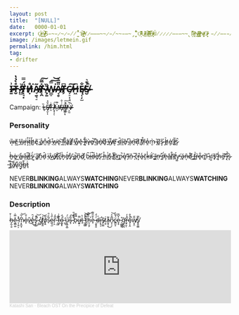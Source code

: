 ```yaml
---
layout: post
title:  "[NULL]"
date:   0000-01-01
excerpt: Ç̸̴̴̵̵̵̷̴̸̷̩̣̘͔̟̈́A̶̵̴̸̴̸̸̵̷̷̴̴̹̬̝͉̮̳̍͛͠S̵̴̵̷̴̷̵̸̸̫̮̀̓̉̚T̷̷̶̸̷̶͖̗͠ ̷̶̷̸̴̸̶̸̶̨̭͉̙͊ͅY̷̶̶̶̴̴̷̵̸̴̴̵̶̴̡̧̠̞̮̏̔̊̌̎͘Ọ̴̷̶̶̵̴̶̵̶̵̮̓̅͌͂̚U̴̶̵̷̷̷̸͉̒̚͜R̸̸̷̸̴̸̷̸̷̴̶̴̷̛͔̼̱͔̎͛͒́͠ ̴̶̷̵̵̷̷̴̷̴̴̵̶̟̦̜͔̽̓̅̄̎̓B̴̷̵̵̴̷̸̶̴̸̵̷̷̠̙͔̣͉̓̄̏̈́ͅÜ̸̷̷̷̷̶̵̶̴̴̢̮̈́̅̀R̵̶̸̶̵̵̴̸̴̵̭̖͎̎̒̆ͅṊ̴̷̶̷̸̷̴̷̴̶̖͚̳̂͗ͅI̸̷̶̵̷̴̵̴̸̷̵͚̥̭͎͛͑̅͑N̶̵̸̵̴̸̷̶̡͈͖͖͐G̶̸̴̷̴̷̴̷̴̸̵̵̮͈̻̦̓̄̽ͅͅ ̵̸̷̶̵̵̸̴̷̫̖̬̈́̆̚G̶̶̷̴̸̸̸̵̩̤͕͉̃A̵̸̶̴̶̷̴̵̖͙͉̎̕Ź̷̴̶̴̵̴̶̶̶̶̶̡̝̗̥͂́͘E̶̸̶̷̸̵̶̸̵̡̱̗̙̰͆ ̸̸̶̵̷̴̶̴̵̵̶̣̮̻̗̹̒̓͑U̷̸̶̷̴̶̶̶̷̵̷̱̻͕͉̦̹̓͆P̸̵̴̴̸̷̵̷̯̼͊̾̚O̴̴̵̸̶̷̷̸̸̵͔͇͙̊̇̕͘N̶̸̸̶̴̶̶̶̸̴̸̵͓̠̭̽̓̂̕̚͜ ̷̸̶̵̴̷̴̸̸̶̸̵̸̧͍͉͈͛̒̏̓̀͜O̵̸̷̴̴̸̵̷̶̴̵̶̷̖̮͉͎͎̮̊̑̅͝U̵̶̷̶̸̴̸̶̴̶̧̜̬̹̤̍͜R̶̸̸̴̶̷̸̷̼͚̺͐̈ ̴̶̶̵̵̷̵̸̸̬̋̄̉͑̇S̶̸̸̶̸̷̵̶̶̷̴̷͔̪͊̌͗͒̍̑ͅṒ̶̸̴̶̵̶̵̵̴̶̸̷̵̭̩̜̈́̑̒ͅͅU̴̴̷̵̴̵̵̵̴̶̖͚̪̜̐͌́L̶̷̷̵̵̷̵̶̴̷̴̴̷̝̲̝͔̈̀̔̍͘͠S̷̴̷̸̶̷̴̵̷̵̵̸̛͉̺͎͇͙̺̊͂
image: /images/letmein.gif
permalink: /him.html
tag:
- drifter 
---
```


## I̷̶̴̶̷̱͗T̴̶̷̴̴̶̵̷̬̊̀̉̔ ̷̸̵̵̷̷̻̓͛Ṭ̵̴̷̷̸̷̵̸̘͙̈́̿H̷̶̸̵̸̴̟̊͘Ã̶̴̸̴̶̴̷̶͉̱͉̠T̷̵̵̸̶̸̷̶̸̞̯̽̅͂͠ ̴̶̷̷̷̸̵̧̱̄̏W̴̴̴̴̵̶̵̷̵͇̠̿͘͠͝A̷̶̵̴̸̶̴̴̷̘̥̎̃̄̀T̸̵̴̶̴̗͆C̸̵̶̷̵̷̶̵͕̠͎̘͠H̶̴̴̶̷͖͆Ę̴̷̶̵̵̴̷̸̶̜̦̫̐̕S̶̸̴̴̵̷̸̶̮̉͊͛̚

Campaign: L̴̵̶̷̴̬̏Ê̸̸̶̵̸̶̶̵̷̵͓̫̋̉ͅͅT̴̴̷̴̴̷̯͊̇ ̷̷̴̸̶̸̶̷̷̵͙̝͔̓̌͠ͅM̴̶̸̴̵̷̮̍̊E̷̷̸̶̸̴̴͎͑͗̐ ̵̶̶̷̸̵̷̸̵̵͖͚͔̘̈́͗͠Ȋ̷̸̷̸̵̶̷̘̺̓Ṇ̶̴̸̴̴̴̸̷̷̯̰͗̃̚

### Personality

w̶͔̏ĕ̸͖ ̵̛̱ŵ̴̲r̶͓͑i̴̧̊t̶͔̔ȟ̸̺ę̸̄ ̷̻̈a̷͍̾n̵̰̐d̷̫͐ ̶̖͒w̷̪͘ë̷̢ ̷̪͝f̵̞́l̷̮̽â̷͈ḯ̸̟l̸̛̗ ̵̩̕w̵̳͌e̶̞̽ ̶̯̂l̶͔̐i̷͎͂v̶̟̀e̸̱̚ ̶̮͌ā̶̡n̸̢͐d̸͈̏ ̶͍̍w̸̺͌é̷͙ ̵̝̃d̴̼̑ḭ̴̉ȅ̸̖ ̶̗̅a̷̮͛ṋ̶͝d̸̦̈ ̸̰̄f̸̹͒ŕ̴̦o̵̯̾m̵̮̀ ̶͛ͅu̸͚͆ş̴̋ ̶͎́h̸̼͛e̸̮̍ ̸̩̇i̸̻͂s̷̮̚

h̶͍̍ė̴͓ ̷͖̃w̶̻̒a̴͔̋i̸̪͂t̵͈̆s̴̝̈́ ̸͇̇a̸̳͝n̴̯̍d̵̩̑ ̴̹͑w̷̐͜a̸̟͠t̶͍͝ć̵̬h̷͓̍ë̸̯́s̸̨̔ ̵̟̇a̵̳̚n̴͓͆ḏ̸́ ̷͕͒b̷̠͂i̶̲͠d̶̜̀e̸͈̔s̷͂ͅ ̷̼́h̵̤̊i̸̫̍s̵̢̎ ̸̱̾t̸̮͆ī̴͜m̷̳̚ę̸̔ ̴̗̓ĭ̵̤ň̵̠ ̷̅ͅc̵̖̐r̶͙͒a̵̘̒c̴̫̄ḳ̶̾s̷̬̈́ ̶̻́ĩ̶̪n̷̖̕ ̵̭͒r̸̯̈́ė̶͕â̷̼l̸̗̐ĩ̴̦t̸̛̠y̵̺̕ ̶̱̈á̵̢n̶͔̑d̸̊͜ ̶̻̏f̴̳͐r̴̙̀o̶̢͋m̵͇͝ ̷̍ͅu̸͇̓s̸̡̃ ̴͍̌ḩ̴͑e̸̫͝ ̶̦͝į̷̚s̴͙̀ ̶͖̿t̵̻͝a̸̭͂ů̷͎g̵̞͆h̴̳͊t̵̘͗

NEVER**BLINKING**ALWAYS**WATCHING**NEVER**BLINKING**ALWAYS**WATCHING**NEVER**BLINKING**ALWAYS**WATCHING**


### Description

h̶̡̰͔̮͗̍̄e̴͖̻͚̽̿̍ ̴̖̜͍͕̓̽̕m̷͔̭̼̘͆̍̅͝o̵̞̍̇̐v̵̎͜e̶̯̽́̑͜͜s̷̟͓̠̍̊̚ ̷̜̻̉̀͝c̸͕͒ͅl̸͚̮͈̇͘͝ǫ̸̭͛̅s̷̹̅̏͑̑ė̴̺͉̫̋̉̇r̷̜̯͂͂̓ ̴̯͖̂̂t̷̛͖̣̄̾͑o̶͚͓̟͑̈́ ̵̛̺̀̀ͅú̴͙͚͙̺̈́͘ş̵̅̂͠ ̷͓͒͊̓̎b̴̖̅̿̚u̶̼͍̦̿ẗ̶͈̔ ̵͓͚̺̔̓̽͝t̷̪̯̜̃̏͝h̵̨̛̠̱̗̅͌͝e̶̓̌̎͌ͅ ̶̧̮̥͈̈́̈́ḍ̴́į̶̛̥͔s̴̡̤͇̃t̷͇́̕a̴̮̟͔͌͜n̷̟̹̹͆̐͐͝c̵̳̫̝̈́̆̅ė̷̞̥̽͆͂ ̷̨̺̳͍̊g̵̛̞̺̪̑ṟ̶̟̮̋̽̓ͅǒ̵̡͕̭̊̐̚w̸̮̝̤̋̋s̸̢͍̼̻̿


<iframe width="100%" height="166" scrolling="no" frameborder="no" allow="autoplay" src="https://w.soundcloud.com/player/?url=https%3A//api.soundcloud.com/tracks/82499147&color=%23220705&auto_play=false&hide_related=false&show_comments=true&show_user=true&show_reposts=false&show_teaser=true%22%3E</iframe><div style="font-size: 10px; color: #cccccc;line-break: anywhere;word-break: normal;overflow: hidden;white-space: nowrap;text-overflow: ellipsis; font-family: Interstate,Lucida Grande,Lucida Sans Unicode,Lucida Sans,Garuda,Verdana,Tahoma,sans-serif;font-weight: 100;"><a href="https://soundcloud.com/katashi-san" title="Katashi San" target="_blank" style="color: #cccccc; text-decoration: none;">Katashi San</a> · <a href="https://soundcloud.com/katashi-san/bleach-ost-on-the-precipice-of" title="Bleach OST On the Precipice of Defeat" target="_blank" style="color: #cccccc; text-decoration: none;">Bleach OST On the Precipice of Defeat</a></div>

ḧ̴̩̞̘̲́̄e̵̟̩̅ ̴͓̗̑w̴̫͊̾r̴̜̖̃i̵̧̦͂̑t̴̨̢̏̌̄̏h̶̖̣́͌͠e̵̮̜̼̹͂̌̅̔s̸̪͈̾͂́ ̵̻̈́͌̾͝ȃ̶̙͎͔n̶̛̰̹̗͋d̸̛͉͚͛̉͆ ̸̦͈̓̉̂͝h̸̗͈͗͂͌̂ę̶̱̪͛̓͝ ̴͓̿̂̈́͝f̸̛̠̦͈̬̾̏̇l̷̻̼̗͆̚ä̷̧͉̮̙̽͋͘i̷͉̲͂̕l̶̗͈͕͋͝s̶̡̺̘̉̌̇̈ ̴̨͉̣̭͆h̸͚̊̿ę̶̛͉̫̀ ̴̤͎͐̄ĺ̵͎͈͕i̸̘̍̀v̵̝͚͕̬̋̃̓e̵̪̻̅̅̑̚s̸̙̝̞̈ ̴̨̮͑̉̔͆ͅã̸͇̫̰̳̀͝n̶̻͓̈͒͝͝d̴̟̹͓̎̿͌̀ ̵̰̋h̵̻̼͝è̸̳̣͠ ̴̖̂ͅd̵̝̘͓͙̔͊́ị̴̘̜͙̓̏͆e̷̛͇̠̟̓̐̌s̶͔̞̞̜̃̔ ̵̻̜̓͝ǎ̶̤̜̠n̷̛̼̏͝d̵̻̟͝ ̴̝̦̑̾̋h̸̡̯̞̆̾ė̸̡̓ ̷͈̺͕̬̍́̈́į̵͛̏̋ś̴̢̖̘̩̾͋͒ ̶̢̖̲̏́͘u̵͓͇͕̻̾͑͐n̵͍͈̗̻̿͆͛̽h̷̰̼̗̤̏͝e̵̬͍̳̱̒a̷̟͈͍͒͛͂̄r̶͕͕͇̿d̶̳̽̏͐̉

AS**WITHOUT**SO**WITHIN**AS**WITHOUT**SO**WITHIN**AS**WITHOUT**SO**WITHIN**AS**WITHOUT**SO**WITHIN**AS**WITHOUT**SO**WITHIN**AS**WITHOUT**SO**WITHIN**


### Story

h̷͚̜͚͆̈́͑͒͋́̍̿ė̸̦̯̞̪͌͋ ̶̝̼̘͙̈́͐̆͗͝ľ̵̛̮͖̣̪͔̝̀̄̽̐̂͜ȏ̴̩̦͖̺̝̟́͛o̵̱̖͉̰̣͈̖̳̻̩͍̊͗͒͋̏̋̃̈́k̴̨̪͈̺͎͖̒̚ͅȩ̶̙̩̻͍̯̥̾͛͑̈̔̈́̾̎̂͝d̸̦͖͓̭̠̩̩̼̭̔́̈́̾̄̀̀̾̈́͘͜ͅ ̴͍͈̣̃̏̃̈́̌̅ų̸̣̩̱̫̺̥͗͋̾͐̅̚͜͝ͅͅp̷̱̣̩̪̮̼̜̻̆̆̅̑̀͂̚ǫ̸̡̧̢̛̺̗͍̲̣͖͒̐͌̌́̅̏ņ̴̡̱̝̮̯̮͉̤͉̔̋ ̴̠̤̥̺̩̞͇́̓́͗̅̊͛͊̚͜͜͝͝h̸̨̡̘̫̙̮̗̝̃͌̃̌̑̊͐̍̄í̵̛̮́͆̋́́̾m̵̖̈̈́̐̍̓̑̚͝s̶̛͇̞͚̣̗͗͑ȩ̶̨̳̠͍̩̘̗̀̈́̓̿͋l̵͉̤̥̮̘̤͍̋̊f̵̳͖̙͙͉̒ ̶̫̜̋̂a̶̮̽͌̈́͜n̵̜̥̞̊͑̔̀͝d̴̫͙̰́̈́́̽͌̔̈́̃̍̚ ̸͚̙̹̱̜͍̌̋͊͠t̶͔̺̖͇̏̅̚ͅr̸̛̻͈͗̓̓̍̕͘ȅ̵͎̓̉̏̇͗͆͝͠ṃ̷̻̪̯̖̝̪͔̫̗̞̋̒̀͂b̵̧̳̱̦̤͍̘̞͍̿̈́̿̇͐̓̏̚͝ͅl̵̢̝̜̪̝͉͋̑̓͆́̂̓̄̽̈́͠e̶̤̤͆̐͒̑̂d̵̡̞̦̞̭̟̯̺̤̠̈́̈̒̓̀͛̐͝ ̷̢̹̪̅͒́́̈́a̸̬̭͍̯̾̋̎͗̿̽͊͆̾̏ń̸̨̼̬̘̠̖͉͉̤d̴̛̛̰̭̣̪̙̺͓̂͗̔͐̇̾͒͘͝ ̵͍͓̩̳̿̌̂̎͆s̶̖̭̘̺̝̰̐̈̀̌̓͆̈́̎̋͝͝ͅͅͅȟ̸̢̼̥̺̽̃̾̑̆̐͝͝ǫ̵̥̣̰͉̹͖̜̮̈͛́̌̕͜ͅo̵̤̾̊̋̒̀̄̕͜͜͝ḵ̸̱̀͛ ̶̢̱͓̊͒͆̽̾̕u̵̧͇̟͂̔ǹ̶̡̛͍͐̋̌͐̉͝͝t̶̛͇͉̯̃̊̓̊̄́̍̃̒̉i̴̮̖̪̺̟̅l̶̙̣̝͋͊̂ ̷̹̤͇̖̯͈̲̀͒͑͠h̸̗̬̱͚̝̺̳̬͝ȩ̷̡̧̡͔̟̼̲̀͛̐͂̑̇͋̽͊͊̚ ̶͕͈̳̥̹̯̔̃̉̈́͜i̷̮̣̋̂̈́̔̑̈̈́͑͊̕͜͜ṡ̴̨̡̤̳̟̣̞̏̔̇̀͝ ̵̣̯̬̪̥̐̔n̷̼͓̐̄̎̄͛̏̈ǫ̸̧̨̡̮̠͈̻͖̀t̸͓̫̖̬̭̗̮̣͆̌͑̂́̅̒͘ ̸͈͕̭͍̝̲̦͚̝̓̾͗̕̕ͅẁ̷͍̯̗̯̼̳̠̪̤͝á̶̡͇͕̞͎̥̙̼̮͝ͅs̵̥̩̘̱̻͔̈́̾̓̂̉͐̎̀͘ ̵̛̳̭̃̾́͂͑̚ṉ̴̞̪̰͛͆̈̊ṑ̴̢̻͕̲̰̤̙̎͐͆̌̉̚͝ͅͅt̵̆̇̓́́̇ͅ ̴̝̱̜̹̜̃w̶͔͕̞̝͇̏́̂̆̀̕͠ͅh̴̖̹̎̕͜͝a̶̠̰̞̫͈̝̎̅̐̓͛̿̿ţ̸̛̘̙̹͔̳̖̻͚̓͆͑̏ ̸̨͈̯̰͕̀̆̓̈̇̆͆͛́̂̀͜h̵̰͖͚̼̝̼͖̪͂̈͆̄̐̊̐̆͝͠e̸̳̲̖̬̮̻̩͍̖̠͛͂̀̕͜͝ ̵͓̼̻̹͒s̷̛̗̥̞͉̻̠͚͔̥̾̔̂̌̈̆̔͛a̶̡͑͋́̎͠͝͠w̶̢̹͓͓̦͕͔̗̯̥͗̏̒͛̚̕͜

ḩ̸̛̺͍͚̘̓̔́́̇͊͂͆͜͝͝e̵̪͎̞̠͇͂̀ ̶̬͓̳͖̫͓͐̈́̄͝͠ş̶̻̼̩̻̮̜̗̥̤͖͋ă̶̡̮͔̹̼͐̀w̶̧̟͈͈̌̓̽̄͒́̂̍͠ ̶̨̳̘̮̒̽͂̒͊̕w̶̺̙̎̎̒̓́͊̃̀h̸̡̧̨̲̣̩̭̼͋͂͜à̵̦̏̇̀̄̃̓̐͗t̷̢̳͓͕̬̺̖̾̀ ̷̧̓͂̀̀̓̊͋͆͘̕͝h̴̰̞̳͖͙̟̪̹͇̎͋̈́̈́̄̚͜ē̵̢̮͉̙̲͕͍̞̠͉̉̔̓̀͛́̐ ̶̱̹̐͛̎͗̇͐̆͝ͅẃ̶̦͇̎͒́̀̓̋ä̶͍̺́̚͠͠ṣ̴̲͂ ̶̺̻̦̗̙̫̹̏̽͊͋̽̑̽̀̎̒͝ň̸̨̥̉͌̆͆̉̈́͠ơ̴̡̢̨̰͖̝̣̗̥͉͐͌̆ţ̵̡̡̺̻̠̝̉̀̊̈́̕ ̸̧̣̞͙̹͔͕̲͉͉͈̏͆̈̀͐̿̓̕̕͠t̴̼͕͚̰̹̪̣̬̒͠h̵̠̟̣̗͖̭͓͕̱̊̄̓̅̎̒̆̆̔̉̕e̸̢̘̤͈͛̍̄͂͗̿̈̕ ̸̢̗̯̮͓̪̼̫̫̋̈́̇͌̈́̊̾̒̏̚ö̶̩͚̫̜͕̳̯̥̫͉̪̏ṅ̸̨̮͈̪̟̤̘͔̬̝́̉̉͌̍͋̓̀̍̚͜e̴͍̱̖̺̭̥̤̽̊̓̀̋̓͌̕͜ ̶̨̢̫͕͖̜͔̗͋̈́̄͑́̄͝b̷̧͎̖̘͔̹̗̲͆̒̄͛̂̂̉̀ẽ̵̞̪̫̈y̵̡̨͕̰̰̞̟̩̬̑̀̃͐̃ȯ̴͉̻̞͍̺̝̑͋̈̓̽ņ̴̡̳͔͍̩̺̲͉̊̐̒͒̚͘d̴̨̨̛̛̼͚͔̞̳̬̄͌̀̐̓̕̕͠ ̷̬̞̠̣͚̜͉̪͈̺̻̿m̴̢̱̯͇̪̹̠͍͍̰̲̿̑̇̕̕a̸̢̨̧͖̯̮̘̳͎̪̯͂̈́̈̊̈́͝n̸̥̈͂͆̓̔͌͘̕͘y̷̢̗͕͍̳͖̹͉̦̫̖͌͂̀͂̂̋ ̵̗͙̪͙̦̯̓̏̉͆̑́͝a̶͈̻̞̩͙̦̋̔͐̐́͝n̷͍͙͔̖̾̿͌̔͗d̵̡̛̥̥͕̮̰̪̦̥̖̦͂͑̓͘ ̴̡̢̞͙͎̼́̍̓͂h̸͈̎e̸̢̹̖̱̫̥͖̦̯̅̀̔͛͑̀̋ ̶̢̼̳̋͒̿̑̑̆̌͐̚͝w̷̮̘͇̭͍͎͉̾̉̈́͑̈́̽̓̽̕̚͠a̷̧͚̤̟̐̓̓͂̀͆͠͝s̴͈̦̘͕̹͚̙̟͇͙͋̀̽̑͜ ̶̙̾̎͆̐̍s̴̡͍̺͍̟̤͛͂t̴͎̫͕̺̓̅̎͆̾͗̉̽̄̕͝i̶̥̘̠̣͈̯͉͚̣͚͌͆̊̃̂̏͂ͅl̶̺͇̜̈́̀̊͘̚͠ĺ̸̦̹̌̄̔͂̀̌̉̔̆̕

ENDLESS**NAMELESS**ENDLESS**NAMELESS**ENDLESS**NAMELESS**ENDLESS**NAMELESS**ENDLESS**NAMELESS**ENDLESS**NAMELESS**ENDLESS**NAMELESS**ENDLESS**NAMELESS**

### Drifters

f̶̡͕̪̲̾͐̉̍r̴͓̹͖̒̀͂̏̂͐̚ọ̴̙͖͈̲͈̯̉̈́͊͊͆͐̀̿̚͜m̷̨̗̻̝̠͎̓́͆͑̅́̂̓̕ ̴̣̻̭̾̄̇͝ë̸̤̹̙́̈́̇͜͝m̴͙̎͊̚p̵̛͓͎̩̹̳̀̀́̀̽t̴͖̗̭̫̲͖̮̘̼͛͗i̷̯̫̦̲̥̘̼̚n̸̼̞̫̒̒͆̆̏̌͠e̵̙͕̤̗͕͔͔̎̚s̸̺͛̏̏s̵̛̭̑͗͘͠ ̵̝̦̻̜̭̣͇̖̣̈́̌g̶̥̳͓̠̺̩̹͉͌͒͘͜͠r̴̭͙̖͖̗̐̉͘ǫ̸̛̻̰͎̙̫̞̏͛̔̉͘͘w̴̲̠̹̤̻̲̎̍͌̂s̷̨̯̦̙̗̩̏́̔̑ͅ ̴̀͒̍̐͒́ͅs̶̢͍̏̒͂͝u̸̢͚̔̊͑̄͂͋̈́̃b̷̼̜̜͖̞͈͚̒̈̚͜s̵̬̯̘̆̎͋̉̊̾͊̐͝t̴̨̮̱͔̻̹͈̟̉̇͛̉͆ą̶̘̲͙͎̞̹̭̗̅̈͘n̵̨̰͔͍͈̐̽͗̑̓c̶̪͉̤̲̠̪̈́́̓̄͘͝e̵̩̾́ ̵̬̗̯̜̀̅̔̂̅̔̎̉̚a̵̛͊̄̐̉͜n̴̲̱̞͎̻̘̖̯̊̌͗͠ď̷̨̟͔̭̝̜͚̦̻̈͂̑ ̶͉̜̘̏͒̐̈̐̿̑̚̚f̸̛̛̜̥̭̫̩̺͔̰͇̋̉̋͝ŗ̵̨͇̅͆̿̅͐͘̚o̵̩̣͓̗̲̻͕͒̽̉̀̓͘m̶̹̦̓̃̄͊͋́͝͝ ̵̨̟͕̉̀̚͠ȯ̴̬̱̜͈̜̭̟͐ũ̸̻̰̍̆̍̏́́͊͠r̴̳͕͖̖͓̣̘̉̈́̅͋̽̈́͌͘͠ ̷̫̩͚͉̹͎͓͈̫͐̑͊́̾͋͘͝f̵͔̤͖͉̰͎̍̍̈̔̀́̚͠l̸̡̨̫̯̤̟̦̾̋̇̄e̴̹͕͕̰̬̘̿̈̈́s̵̳̬̜̱͓̙̦̮͉͌̀h̷͖͎̼̻͔̗̺̳̦̓̍̄̃ ̶̡͍̝͂͊̌̽̐̂͆͗͗ͅḩ̶͉̤̹͉̊̕͠ͅe̸̲̔ ̵̨̭͚͉̖̖̜͇̻̈͘ï̷̧̪͈̼͚̲͍̲͔̒̏͐͆̚ś̵̡̡͇̯̺̞̥̫ͅ ̷̥̰̱̞̙̞̩͗̆ͅf̵͈̒̐͊̑͝r̴̦̎̀̈̓͑̒ͅè̷̢̧̼̩̜͘e̵̫͘ḑ̵̘̹̀͘

t̷̚͠ͅh̵̡̻̫̯̣̰͆̇̍ê̸̩̫͈̐͆͗͋̏̚͝͝ ̸͚̭̣̆̎́͑͌̌w̷̧̱̲͚̋̾͆̈́͛ă̷̭̤̏ṱ̴̏́͘c̴̨̘͚̟̝̫̼̼̈́ͅh̸̤͖̼́̑͐̈́̓̈́̑̈́͘e̵̛̝̙̞̒̈̾̔͋̎̕͝ȑ̸̢͉̹̮̗͘͝ ̵̜̬̲̞͖͓͗̇͑̕̚͝ṡ̵̛̞͕͙̻̖͚̽́͘t̷̢̡͎̬̖̮͒ỉ̴̢͍̲͔̂̒̅̑͋̏̈́̚r̴̖̝̲̈́͝s̵̼̗͖̙̦̑̋͊̄̍͝ ̴͚̬̌t̴̳̳͍͑͛̎̌͜͝h̴̩̪̲̤̱̳̒́ͅè̷͍̘̭̼̲̺͚͒͌̿͑͘ͅ ̸͈̐͋́̊͠w̸̜͎͓̲̐͊̒͜ö̸̞́́̑̍̈́̇̾̋̀r̸̨̨̛̥̪̻̗͓͐͆͊̒̇͝͝l̸̟̹̣̱̎̌͘d̸̦̖̳͎̯͔͊̀͘͜ ̶̣̜̘̟̼͎̥͗́̃͋̈́́̚q̶͚̱̩̬̥̦̩̓u̷̢̥͉̖̼̪̱̫̠̽̂̄ĩ̵̜͓̆̿̈̈v̷̘̩̋̅͘è̴̢͇͓̣̄̎̿̎̿͐̓̈́ŕ̵̛͍͗s̸͉̟̻̐͊̏ ̴̫͋̇̑͗͛̈̕͠ͅḯ̴͈͎̙̲̯̹̣͆͌̀̒͝n̵͈̭̞͔̳̄̎̾̉̾͜ ̴̧̨̥̬̫̰͋̎̓̈́͊͝ą̸̻͓̭͉̯̹̈́̈̅̒͌̚͝n̵̳͙̣̲̻̹̣͊̋̑̄̚t̵͖͓͚̺̟̫̮̜̽̄͗i̵̻͐̌̇̇͆͑̓̕c̷̢̣͙̰͍̱̾͐i̶̞͈̺͙̦̦̭̽̚p̶͇̝̖̙̳͖̻̦̓̎̎̂͝a̸̡̜̫̲̲̦̬͙̮̔͑t̴̛̙̭͚̮̯́͌̈́͒̀ḯ̵͍̳̩̩͊̃̃́̾͊o̵̬̓n̶̤̫̓

**BLOOD**AND**BONE**AND**BLOOD**AND**BONE**AND**BLOOD**AND**BONE**AND**BLOOD**AND**BONE**AND**BLOOD**AND**BONE**AND**BLOOD**AND**BONE**

### Relationships

h̴̟̤̿͑̈e̵͕̲̺̱̙̭̲͖͂̀̈́͊̒͜ ̶͓͓̣͆̔̓̇̽̓͌́͜ơ̵̤͖̪̗̬̱͊̍̓͑̿f̵̗̰̲̻̦͆͒͜ ̸̧̨̖̖̳͕̜͇̘̄̿̊m̶͚̬̬̤̣̤̋̆̒̌̅͆̏́̂a̸̢̪̝̗̫̙̭͑̂̌̔͌̃̀̈͘͠ͅn̴̠̭̻̘̥̣̣̤͊͂̇͆̓̒̆͌͗͜y̴̞̞̤̽̎̃ ̵͙͚̭̳̣͉͓̯̞͌̌̊̾̈́̾̐͆͘m̴͔̗͓̦͇̈́̎͜ǫ̸̼̞͔̦̹̼͓͕͒͌̈͊̈́͐́̃̊̕͜ͅu̵̩̫̙̼̽̍̓̽̀̆͘͝͝͠t̵̰͗̐ḧ̶̤͙̭͙́̀̄̈́̉͜͠͝ͅs̷̨͎̲̎̀͒̈́̀͆́̂̕͝ ̸̘̲̬̯̠̋͑̇̏̇̑̅͘ŝ̵̛͖̙̟̜̙̖͚̿̈̂̓͛͝p̷̰̹̙̠̟͚͍̞̤̗̎̄͆͒ĕ̷͚͙͓ȧ̶̫̲͖͙̹̟̤̺̗̪k̸̻̺̥̲̘̳̦̬͙̪̬̆̇̿s̸̗͒̓̒̋͋̎̈́̉ ̷̥̐̿w̴̢̺̪̫̱̮̟͐ͅe̴͉͕̪̼͖̊ ̴̮͚͖̘͙͔̔̌̒̅̆͘͜͜b̷̢̝̪̫̮̙͍͉̗͖͑͂̋͐͛́ͅṓ̸͎͜͜w̴̛͎̹̮̳̯̦͎̩̍̓̊̃͠ ̶̧̣͔̺͛͌̍̿͑̽̏̚͝i̵͕̔͗̀̐̚͝n̵̜͈̦͉͖̾̉̈̓́̽̾̔̉͂͜͜͠ ̶̡̹̥͉̼̺̦̫̜͑͜ạ̷͉̺̹͔̓̚̕w̷̡̯̹͎̟̘̍̓͘ę̷̛̗̏̈́̐̎̓͂̀̓͝ ̸̙̱̬̳͉̩͆͗͐̀̓̏̌̚ă̷̯̪͎̟̟̻͓̪̈́̊̐̒͗̅͠ͅn̷͙̱̻̿̋̈́ḑ̴̛̪̫̣̪̟̏͆̑͒͆̓̄̚͝ ̵̢͚̬̺̱̑̽̑̏̄́̾͗̕͘w̵̛̺͈̘̰̗̗ͅẽ̴̤̤̯̮͎̤̦͑̔̊̏̎̓̾̚͝ ̶̛̬͙̔͒̉̄͋̔̄̽͑͝a̴͚͖̜͙̐̎ŕ̴̢͈̲̥̝̭̭̩͛̇̊̀̔̒͑̏͝e̷̢̦̣̗͉̙̱̠̩̫̊͂͑̓̄̆͒͛͘͜͝ ̵̘͚̠̦̙̰̀͊̓̏͒̃́̀̉̈m̴̡̛̮͔͎̱͚̣͔̹̻̬̀̑̇a̶̹̙̬̙̖̰̤͎̓d̵̲͓͚̐̔ê̵̟̭̼̣̠͚̓̀ ̴̢̲̮̞͈̭͈͖̮̖̐́̽̽ẁ̶̢̢̧̞͙̩̙̰͊̑̐̃̕h̵̢̛̼̬̥̘̬͓͈̞̐̀̽͛̋̾̍̐͜͜͝o̸͈̯̼͙̟̹̼̰̻͍͒ͅl̵̠̩̣̅̎̀̉̎͑͂̌͘͠e̸̥̗͔͎̥͙̖̝̰̝͌̈̉̀̒̈́͆̕

t̷̡̢͖̫̮̪̺̓̌̈̔͐͛ḩ̴̢̡̨͓͍̗̝͔̞̠͂ę̷̭̠͇̤͇̲̀ ̴̛̰̼͔̾̈́͗̌͌͗̈́̎̕͘ḟ̸̮̻̮̳̮͙͎̼̇ơ̷̞̫͇̩̲̊͂́̿̓o̴̢̲͖͕̟̺̘̺̪͇̐͊̎̀̾̌͌͐̕͘͠ͅḻ̶̨̧̭̮́ ̵̦̲̘̼̮̘̣̟̤͎̂͝d̴̛͙̟͚̱͚͔͎̅̂͊͜͝͝͝ͅo̵̢̧͈̜̖͙̣̙̣͊̆ę̴̗͇̳̞͐͛͗̉s̴͔̍̾̏ ̶̦̬͖͛̈́̒̋̈́ṋ̷̨͈̱̩̒̔̊̕ò̴̝̭̳͓̙̟̦̲̤̫̗̐t̵̖̝͚̮͙̼̦̏̐̈́̑̃͒͐͘̚ ̶̩̪̲̋̉͆͆̓͑b̶̨̡̭̫͂͑̄͒͋͜e̷̲̥̬̋͛̂͑̎̄͒̅͆͝ͅń̴̢̗̳̖̦̥̀͒͠͝d̴̰̪̲̫͍̯̀̊̔́̽̒̕ ̷̥̳͉̟̳̘̬̲͒́̓̌t̴̛̬̏̾̀͐̐̓͂̓̀h̵͎͎͙̝͙̖͔͚̞̑̐̋͆̒̚ͅè̵̛̱͖͊̀̌́̐̐͆ ̴̪͓̮͖̩̼̪̼̫͆͗̒̄̔̒̚͜f̷̛̲̖͔̠̌́̐̽̉͋̊͒͑ơ̷̡̢̟̿́͗̏̈́̓̓͒ͅo̴̩͍̬͎̟̳̲̦̝̱̘̓̈́̀̓́̿́̐̈́l̷̛̥̦͖̣̟̀̀̑ ̶̨̠̲̗̯̺̞̜̟͒s̵̘̤̳͎̭͖͔̲̤̤̅͆̉̾̿̏̒̂̕̚͠t̶̡̮̥̞̐̿ą̶͈͕̱͓̬̞̖̮̙̒͆̐́̃̿͠ͅņ̵̛͈͋̀̎d̵͙͔̰̟̅̽͝s̴̨̛̞̪̗͍͖̟̥͔͚̀̽̕͘ͅ ̷̘̩̥̪̮͇̝̟͎̔̇̔̔̏̈͌͗̓t̵̩͔̉͆́́̔͒̄͊͠ͅḧ̴̢̡͍̹̝̫̺̙͔͎̽̽̑̏̊͋̈́̚ȩ̸̰̥̪̲̹̻̬͉͕̑̍͋̓̈̿͝ ̴̲̜͕͙̗̹̓̈͋̅̌̐̉̔̌f̷̨̧̃̇͛͑̒̿̌̀̇͝͠o̷͚͖̺̪̟̼̾̐̅̇̊o̸͍̫͑͒̍̓͂͌͊̚͠͝͝ļ̶̨̖̳̱̲͚͋͘ ̸̢̺̔̿̆̄q̶̢̧̟̘̠̒̀̾̓̅̀̆̾͊ů̴̱e̵͎̓͊̉̆͒s̷͔͔̮͆́t̶̡̙͈̟͎̙̻͎̥̊̏̎̃̈͒̊͜͝ͅï̵̩̫̲̦̒̌̍̍̕ͅo̶͓̫͍͚̺͒̄͌͊͐̍̃̀̏̂͜ņ̷̢̱̱̯̜̬̀̑̒̏̎͜s̴̬̦̘͓̪̈͗̇͊̆̂̍͝ ̴̢̲̦͙̥̞͖̻̮̰͒̎̿͋̋͐̄͗t̷̨̡̡͉̮̯̯̯̞̰̐̿̎̽h̵̺͕̥̺͉͙̜̞͊̈̐́̿̆e̴̳͙̳͉̮̍ ̴̹̖̩̮̹̊̍͐̃̒̅͌͘f̶̰͂̓̽̒̄͛̓̍̍̉̕o̷̝̮̜̦̣̭͙͇̊ǫ̶͍̐͋͆̓̇ļ̸̛͕͉̼͓̗̞͉̘̩͕̃̀̏̅͐̐̿̂͝͝ ̵͈͈̠̋̈́̓ḭ̵͍̹͍̼͋̀̀̕͝s̶̯̝̤̐̔ ̵̖͚͎̪̯̞͔͐̓̍̍͋̾̿̕͘͝u̶̧̿͊̂̉̈́n̶͈͔͉̮̳͚͙͑̂͋͒̏w̷̡̮̫̅̆̆̏͑̏̕ŕ̴̖̹̜͍͔̓̎i̵̯̙̓͌̏̍́̊̅͘t̶̘̉̀̅t̴̨̨̡̟͇̹̯̼̼͝ē̷̢̛̪̺͓̣̠̣̖̙͋̽̈̀͂̈̈́̈́ņ̸̝͓̦͔̤͉̬̼́͗̐̈́̈́͗̔̇

**ALL**IS**ONE**IS**ALL**IS**ONE**IS**ALL**IS**ONE**IS**ALL**IS**ONE**IS**ALL**IS**ONE**IS**ALL**IS**ONE**IS**ALL**IS**ONE**IS**ALL**IS**ONE**

Soon _H̶̵̴̶̴̶̴̷̷̵̴̶̵̶̸̷̺͎͑Ė̴̴̶̴̶̸̵̷̷̸̸̴̸̴̴̷̴̷̸̵̸̴̷̶̸̷̸̴̵̴̷̵̶̶̮̮̤͎̼̗́́_ will watch no longer.

<iframe width="100%" height="166" scrolling="no" frameborder="no" allow="autoplay" src="https://w.soundcloud.com/player/?url=https%3A//api.soundcloud.com/tracks/82499147&color=%23220705&auto_play=false&hide_related=false&show_comments=true&show_user=true&show_reposts=false&show_teaser=true%22%3E</iframe><div style="font-size: 10px; color: #cccccc;line-break: anywhere;word-break: normal;overflow: hidden;white-space: nowrap;text-overflow: ellipsis; font-family: Interstate,Lucida Grande,Lucida Sans Unicode,Lucida Sans,Garuda,Verdana,Tahoma,sans-serif;font-weight: 100;"><a href="https://soundcloud.com/katashi-san" title="Katashi San" target="_blank" style="color: #cccccc; text-decoration: none;">Katashi San</a> · <a href="https://soundcloud.com/katashi-san/bleach-ost-on-the-precipice-of" title="Bleach OST On the Precipice of Defeat" target="_blank" style="color: #cccccc; text-decoration: none;">Bleach OST On the Precipice of Defeat</a></div></iframe>
